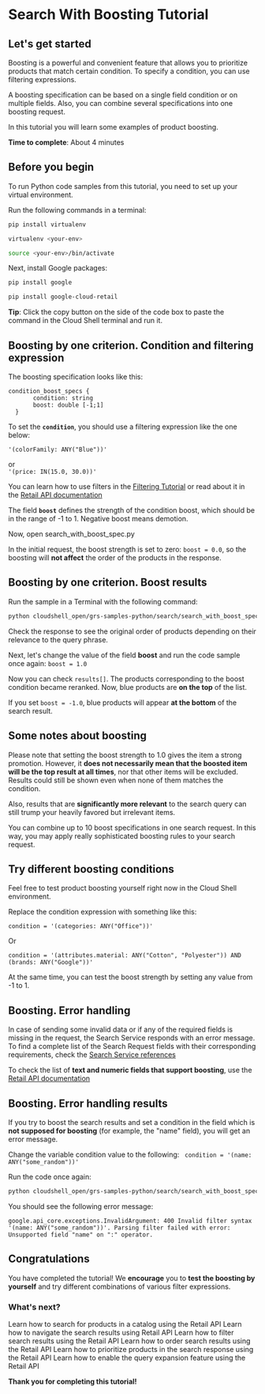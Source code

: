 # **Search With Boosting Tutorial**

## Let's get started

Boosting is a powerful and convenient feature that allows you to prioritize products that match certain condition.
To specify a condition, you can use filtering expressions.

A boosting specification can be based on a single field condition or on multiple fields. Also, you can combine several specifications into one boosting request.

In this tutorial you will learn some examples of product boosting.


**Time to complete**: About 4 minutes

## Before you begin

To run Python code samples from this tutorial, you need to set up your virtual environment.

Run the following commands in a terminal:
```bash
pip install virtualenv
```
```bash
virtualenv <your-env>
```
```bash
source <your-env>/bin/activate
```
Next, install Google packages:
```bash
pip install google
```
```bash
pip install google-cloud-retail
```

**Tip**: Click the copy button on the side of the code box to paste the command in the Cloud Shell terminal and run it.


## Boosting by one criterion. Condition and filtering expression 

The boosting specification looks like this:
  
  ```
  condition_boost_specs {
         condition: string
         boost: double [-1;1]
    }
```

To set the **```condition```**, you should use a filtering expression like the one below:

```'(colorFamily: ANY("Blue"))'``` 

or  
```'(price: IN(15.0, 30.0))'```

You can learn how to use filters in the [Filtering Tutorial](tutorial_filtering.md) 
or read about it in the [Retail API documentation](https://cloud.google.com/retail/docs/filter-and-order#filter) 

The field **```boost```** defines the strength of the condition boost, which should be in the range of -1 to 1. Negative boost means demotion.

Now, open <walkthrough-editor-select-regex filePath="cloudshell_open/grs-samples-python/search/search_with_boost_spec.py" regex="boost.*0">search_with_boost_spec.py</walkthrough-editor-select-regex>


In the initial request, the boost strength is set to zero: ```boost = 0.0```, so the boosting will **not affect** the order of the products in the response.


## Boosting by one criterion. Boost results

Run the sample in a Terminal with the following command:
```bash
python cloudshell_open/grs-samples-python/search/search_with_boost_spec.py
```
Check the response to see the original order of products depending on their relevance to the query phrase.

Next, let's change the value of the field **boost** and run the code sample once again:
```boost = 1.0```

Now you can check ```results[]```. The products corresponding to the boost condition became reranked. Now, blue products are **on the top** of the list.

If you set ```boost = -1.0```, blue products will appear **at the bottom** of the search result.

## Some notes about boosting

Please note that setting the boost strength to 1.0 gives the item a strong promotion. However, it **does not necessarily mean that the boosted item will be the top result at all times**, nor that other items will be excluded. 
Results could still be shown even when none of them matches the condition. 

Also, results that are **significantly more relevant** to the search query can still trump your heavily favored but irrelevant items.

You can combine up to 10 boost specifications in one search request. In this way, you may apply really sophisticated boosting rules to your search request.

## Try different boosting conditions

Feel free to test product boosting yourself right now in the Cloud Shell environment.

Replace the <walkthrough-editor-select-regex filePath="cloudshell_open/grs-samples-python/search/search_with_boost_spec.py" regex="condition = '.*'">condition</walkthrough-editor-select-regex> expression with something like this:

```
condition = '(categories: ANY("Office"))'
```

Or
```
condition = '(attributes.material: ANY("Cotton", "Polyester")) AND (brands: ANY("Google"))'
```

At the same time, you can test the <walkthrough-editor-select-regex filePath="cloudshell_open/grs-samples-python/search/search_with_boost_spec.py" regex="boost = /D.*">boost strength</walkthrough-editor-select-regex> by setting any value from -1 to 1.

## Boosting. Error handling

In case of sending some invalid data or if any of the required fields is missing in the request, the Search Service responds with an error message.
To find a complete list of the Search Request fields with their corresponding requirements, check the [Search Service references](https://cloud.google.com/retail/docs/reference/rpc/google.cloud.retail.v2#searchservice)

To check the list of **text and numeric fields that support boosting**, use the [Retail API documentation](https://cloud.google.com/retail/docs/filter-and-order#filter)

## Boosting. Error handling results

If you try to boost the search results and set a condition in the field which is **not supposed for boosting** (for example, the "name" field), you will get an error message.

Change the variable <walkthrough-editor-select-regex filePath="cloudshell_open/grs-samples-python/search/search_with_boost_spec.py" regex="condition = '.*'">condition</walkthrough-editor-select-regex> value to the following:
``` condition = '(name: ANY("some_random"))'```

Run the code once again:
```bash
python cloudshell_open/grs-samples-python/search/search_with_boost_spec.py
```

You should see the following error message:

```google.api_core.exceptions.InvalidArgument: 400 Invalid filter syntax '(name: ANY("some_random"))'. Parsing filter failed with error: Unsupported field "name" on ":" operator.```

## Congratulations

<walkthrough-conclusion-trophy></walkthrough-conclusion-trophy>

You have completed the tutorial! We **encourage** you to **test the boosting by yourself** and try different combinations of various filter expressions.

### What's next?

<walkthrough-tutorial-card id="retail_api_querying_python_v2" title="Search simple query tutorial" keepPrevious=true>
Learn how to search for products in a catalog using the Retail API</walkthrough-tutorial-card>

<walkthrough-tutorial-card id="retail_api_pagination_python_v2" title="Search with pagination tutorial" keepPrevious=true>
Learn how to navigate the search results using Retail API</walkthrough-tutorial-card>

<walkthrough-tutorial-card id="retail_api_filtering_python_v2" title="Search with filtering tutorial" keepPrevious=true>
Learn how to filter search results using the Retail API</walkthrough-tutorial-card>

<walkthrough-tutorial-card id="retail_api_ordering_python_v2" title="Search with ordering tutorial" keepPrevious=true>
Learn how to order search results using the Retail API</walkthrough-tutorial-card>

<walkthrough-tutorial-card id="retail_api_boosting_python_v2" title="Search with boosting tutorial" keepPrevious=true>
Learn how to prioritize products in the search response using the Retail API</walkthrough-tutorial-card>

<walkthrough-tutorial-card id="retail_api_query_expansion_python_v2" title="Search with query expansion tutorial" keepPrevious=true>
Learn how to enable the query expansion feature using the Retail API</walkthrough-tutorial-card>


**Thank you for completing this tutorial!**
